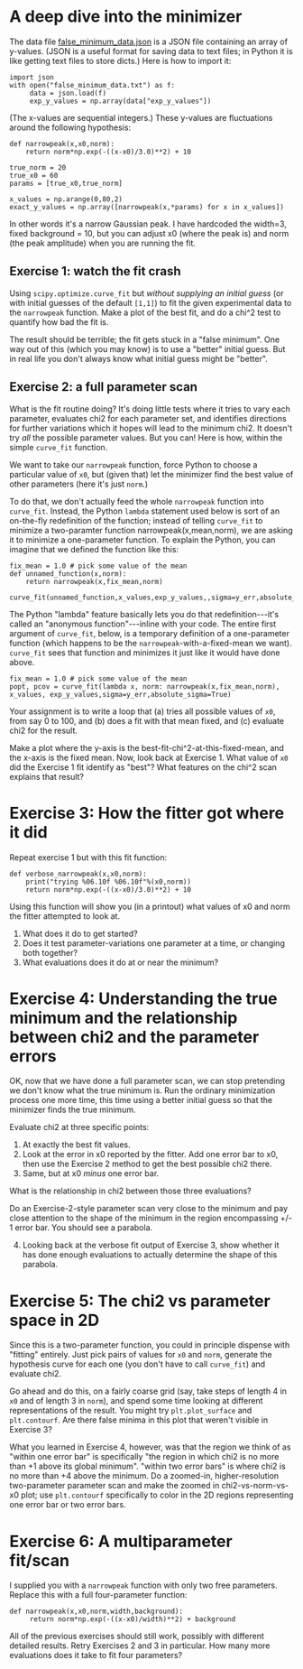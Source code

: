 # A deep dive into the minimizer

The data file [false\_minimum\_data.json](false\_minimum\_data.json) is a JSON file containing an array of y-values.  (JSON is a useful format for saving data to text files; in Python it is like getting text files to store dicts.)  Here is how to import it:

```
import json
with open("false_minimum_data.txt") as f:
     data = json.load(f)
     exp_y_values = np.array(data["exp_y_values"])
```

(The x-values are sequential integers.)  These y-values are fluctuations around the following hypothesis:


```
def narrowpeak(x,x0,norm):
    return norm*np.exp(-((x-x0)/3.0)**2) + 10

true_norm = 20
true_x0 = 60
params = [true_x0,true_norm]

x_values = np.arange(0,80,2)
exact_y_values = np.array([narrowpeak(x,*params) for x in x_values])
```

In other words it's a narrow Gaussian peak.  I have hardcoded the width=3, fixed background = 10, but you can adjust x0 (where the peak is) and norm (the peak amplitude) when you are running the fit.


## Exercise 1: watch the fit crash

Using `scipy.optimize.curve_fit` but *without supplying an initial guess* (or with initial guesses of the default `[1,1]`) to fit the given experimental data to the `narrowpeak` function.  Make a plot of the best fit, and do a  chi^2 test to quantify how bad the fit is.  

The result should be terrible; the fit gets stuck in a "false minimum".  One way out of this (which you may know) is to use a "better" initial guess.  But in real life you don't always know what initial guess might be "better".  

## Exercise 2: a full parameter scan

What is the fit routine doing?  It's doing little tests where it tries to vary each parameter, evaluates chi2 for each parameter set, and identifies directions for further variations which it hopes will lead to the minimum chi2.  It doesn't try *all* the possible parameter values.  But you can!  Here is how, within the simple `curve_fit` function.

We want to take our `narrowpeak` function, force Python to choose a particular value of `x0`, but (given that) let the minimizer find the best value of other parameters (here it's just `norm`.) 

To do that, we don't actually feed the whole `narrowpeak` function into `curve_fit`.  Instead, the Python `lambda` statement used below is sort of an on-the-fly redefinition of the function; instead of telling `curve_fit` to minimize a two-paramter function narrowpeak(x,mean,norm), we are asking it to minimize a one-parameter function.  To explain the Python, you can imagine that we defined the function like this:

```
fix_mean = 1.0 # pick some value of the mean
def unnamed_function(x,norm):
    return narrowpeak(x,fix_mean,norm)

curve_fit(unnamed_function,x_values,exp_y_values,,sigma=y_err,absolute_sigma=True)
```

The Python "lambda" feature basically lets you do that redefinition---it's called an "anonymous function"---inline with your code.  The entire first argument of `curve_fit`, below, is a temporary definition of a one-parameter function (which happens to be the `narrowpeak`-with-a-fixed-mean we want).  `curve_fit` sees that function and minimizes it just like it would have done above. 

```
fix_mean = 1.0 # pick some value of the mean
popt, pcov = curve_fit(lambda x, norm: narrowpeak(x,fix_mean,norm), x_values, exp_y_values,sigma=y_err,absolute_sigma=True)

```

Your assignment is to write a loop that (a) tries all possible values of `x0`, from say 0 to 100, and (b) does a fit with that mean fixed, and (c) evaluate chi2 for the result.

Make a plot where the y-axis is the best-fit-chi^2-at-this-fixed-mean, and the x-axis is the fixed mean.  Now, look back at Exercise 1.  What value of `x0` did the Exercise 1 fit identify as "best"?  What features on the chi^2 scan explains that result?

# Exercise 3: How the fitter got where it did

Repeat exercise 1 but with this fit function:

```
def verbose_narrowpeak(x,x0,norm):
    print("trying %06.10f %06.10f"%(x0,norm))
    return norm*np.exp(-((x-x0)/3.0)**2) + 10
```

Using this function will show you (in a printout) what values of x0 and norm the fitter attempted to look at.
1) What does it do to get started?
2) Does it test parameter-variations one parameter at a time, or changing both together?  
3) What evaluations does it do at or near the minimum?

# Exercise 4: Understanding the true minimum and the relationship between chi2 and the parameter errors

OK, now that we have done a full parameter scan, we can stop pretending we don't know what the true minimum is.  Run the ordinary minimization process one more time, this time using a better initial guess so that the minimizer finds the true minimum.

Evaluate chi2 at three specific points:
1) At exactly the best fit values.
2) Look at the error in x0 reported by the fitter.  Add one error bar to x0, then use the Exercise 2 method to get the best possible chi2 there.
3) Same, but at x0 _minus_ one error bar.

What is the relationship in chi2 between those three evaluations?

Do an Exercise-2-style parameter scan very close to the minimum and pay close attention to the shape of the minimum in the region encompassing +/- 1 error bar.   You should see a parabola.

4) Looking back at the verbose fit output of Exercise 3, show whether it has done enough evaluations to actually determine the shape of this parabola.

# Exercise 5: The chi2 vs parameter space in 2D

Since this is a two-parameter function, you could in principle dispense with "fitting" entirely.  Just pick pairs of values for `x0` and `norm`, generate the hypothesis curve for each one (you don't have to call `curve_fit`) and evaluate chi2.

Go ahead and do this, on a fairly coarse grid (say, take steps of length 4 in `x0` and of length 3 in `norm`), and spend some time looking at different representations of the result.  You might try `plt.plot_surface` and `plt.contourf`.  Are there false minima in this plot that weren't visible in Exercise 3?  

What you learned in Exercise 4, however, was that the region we think of as "within one error bar" is specifically "the region in which chi2 is no more than +1 above its global minimum".  "within two error bars" is where chi2 is no more than +4 above the minimum.  Do a zoomed-in, higher-resolution two-parameter parameter scan and make the zoomed in chi2-vs-norm-vs-x0 plot; use `plt.contourf` specifically to color in the 2D regions representing one error bar or two error bars. 

# Exercise 6: A multiparameter fit/scan

I supplied you with a `narrowpeak` function with only two free parameters.  Replace this with a full four-parameter function:

```
def narrowpeak(x,x0,norm,width,background):
     return norm*np.exp(-((x-x0)/width)**2) + background
```

All of the previous exercises should still work, possibly with different detailed results.  Retry Exercises 2 and 3 in particular.  How many more evaluations does it take to fit four parameters?
